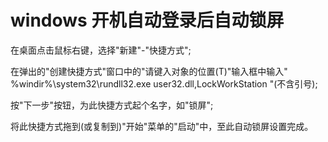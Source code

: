 # windows 开机自动登录后自动锁屏

在桌面点击鼠标右键，选择"新建"-"快捷方式";

在弹出的"创建快捷方式"窗口中的"请键入对象的位置(T)"输入框中输入" %windir%\system32\rundll32.exe user32.dll,LockWorkStation "(不含引号);

按"下一步"按钮，为此快捷方式起个名字，如"锁屏";

将此快捷方式拖到(或复制到)"开始"菜单的"启动"中，至此自动锁屏设置完成。